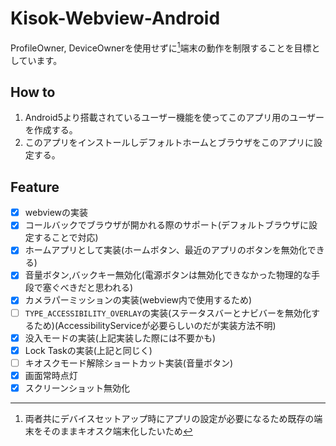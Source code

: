 # Kisok-Webview-Android
ProfileOwner, DeviceOwnerを使用せずに[^1]端末の動作を制限することを目標としています。
[^1]: 両者共にデバイスセットアップ時にアプリの設定が必要になるため既存の端末をそのままキオスク端末化したいため
## How to
1. Android5より搭載されているユーザー機能を使ってこのアプリ用のユーザーを作成する。
2. このアプリをインストールしデフォルトホームとブラウザをこのアプリに設定する。

## Feature
- [x] webviewの実装
- [x] コールバックでブラウザが開かれる際のサポート(デフォルトブラウザに設定することで対応)
- [x] ホームアプリとして実装(ホームボタン、最近のアプリのボタンを無効化できる)
- [x] 音量ボタン,バックキー無効化(電源ボタンは無効化できなかった物理的な手段で塞ぐべきだと思われる)
- [x] カメラパーミッションの実装(webview内で使用するため)
- [ ] `TYPE_ACCESSIBILITY_OVERLAY`の実装(ステータスバーとナビバーを無効化するため)(AccessibilityServiceが必要らしいのだが実装方法不明)
- [x] 没入モードの実装(上記実装した際には不要かも)
- [x] Lock Taskの実装(上記と同じく)
- [ ] キオスクモード解除ショートカット実装(音量ボタン)
- [x] 画面常時点灯
- [x] スクリーンショット無効化